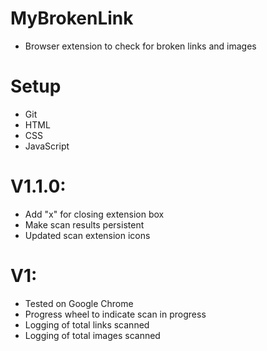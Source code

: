 # MyBrokenLink
- Browser extension to check for broken links and images

# Setup
- Git
- HTML
- CSS
- JavaScript

# V1.1.0:
- Add "x" for closing extension box
- Make scan results persistent
- Updated scan extension icons

# V1:
- Tested on Google Chrome
- Progress wheel to indicate scan in progress
- Logging of total links scanned
- Logging of total images scanned
